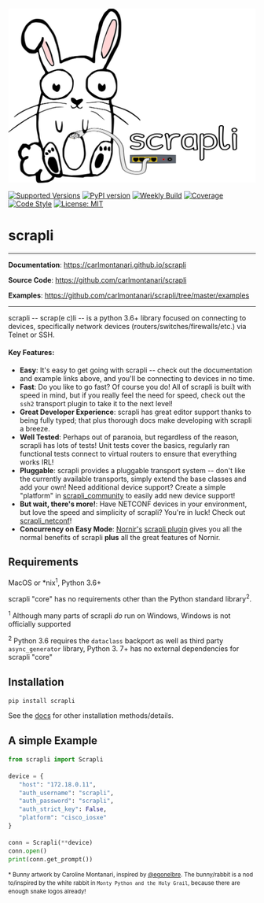 <p align=center><a href=""><img src=scrapli.svg?sanitize=true/></a></p>

[![Supported Versions](https://img.shields.io/pypi/pyversions/scrapli.svg)](https://pypi.org/project/scrapli)
[![PyPI version](https://badge.fury.io/py/scrapli.svg)](https://badge.fury.io/py/scrapli)
[![Weekly Build](https://github.com/carlmontanari/scrapli/workflows/Weekly%20Build/badge.svg)](https://github.com/carlmontanari/scrapli/actions?query=workflow%3A%22Weekly+Build%22)
[![Coverage](https://codecov.io/gh/carlmontanari/scrapli/branch/master/graph/badge.svg)](https://codecov.io/gh/carlmontanari/scrapli)
[![Code Style](https://img.shields.io/badge/code%20style-black-000000.svg)](https://github.com/ambv/black)
[![License: MIT](https://img.shields.io/badge/License-MIT-blueviolet.svg)](https://opensource.org/licenses/MIT)

scrapli
=======

---

**Documentation**: <a href="https://carlmontanari.github.io/scrapli" target="_blank">https://carlmontanari.github.io/scrapli</a>

**Source Code**: <a href="https://github.com/carlmontanari/scrapli" target="_blank">https://github.com/carlmontanari/scrapli</a>

**Examples**: <a href="https://github.com/carlmontanari/scrapli/tree/master/examples" target="_blank">https://github.com/carlmontanari/scrapli/tree/master/examples</a>

---

scrapli -- scrap(e c)li --  is a python 3.6+ library focused on connecting to devices, specifically network devices
 (routers/switches/firewalls/etc.) via Telnet or SSH.

#### Key Features:

- __Easy__: It's easy to get going with scrapli -- check out the documentation and example links above, and you'll be 
  connecting to devices in no time.
- __Fast__: Do you like to go fast? Of course you do! All of scrapli is built with speed in mind, but if you really 
  feel the need for speed, check out the `ssh2` transport plugin to take it to the next level!
- __Great Developer Experience__: scrapli has great editor support thanks to being fully typed; that plus thorough 
  docs make developing with scrapli a breeze.
- __Well Tested__: Perhaps out of paranoia, but regardless of the reason, scrapli has lots of tests! Unit tests 
  cover the basics, regularly ran functional tests connect to virtual routers to ensure that everything works IRL! 
- __Pluggable__: scrapli provides a pluggable transport system -- don't like the currently available transports, 
  simply extend the base classes and add your own! Need additional device support? Create a simple "platform" in 
  [scrapli_community](https://github.com/scrapli/scrapli_community) to easily add new device support!
- __But wait, there's more!__: Have NETCONF devices in your environment, but love the speed and simplicity of 
  scrapli? You're in luck! Check out [scrapli_netconf](https://github.com/scrapli/scrapli_netconf)!
- __Concurrency on Easy Mode__: [Nornir's](https://github.com/nornir-automation/nornir) 
  [scrapli plugin](https://github.com/scrapli/nornir_scrapli) gives you all the normal benefits of scrapli __plus__ 
  all the great features of Nornir.


## Requirements

MacOS or \*nix<sup>1</sup>, Python 3.6+

scrapli "core" has no requirements other than the Python standard library<sup>2</sup>.


<sup>1</sup> Although many parts of scrapli *do* run on Windows, Windows is not officially supported

<sup>2</sup> Python 3.6 requires the `dataclass` backport as well as third party `async_generator` library, Python 3.
7+ has no external dependencies for scrapli "core"


## Installation

```
pip install scrapli
```

See the [docs](https://carlmontanari.github.io/scrapli/user_guide/installation) for other installation methods/details.



## A simple Example

```python
from scrapli import Scrapli

device = {
   "host": "172.18.0.11",
   "auth_username": "scrapli",
   "auth_password": "scrapli",
   "auth_strict_key": False,
   "platform": "cisco_iosxe"
}

conn = Scrapli(**device)
conn.open()
print(conn.get_prompt())
```

<small>* Bunny artwork by Caroline Montanari, inspired by [@egonelbre](https://github.com/egonelbre/gophers). 
The bunny/rabbit is a nod to/inspired by the white rabbit in `Monty Python and the Holy Grail`, because there 
are enough snake logos already!</small>
